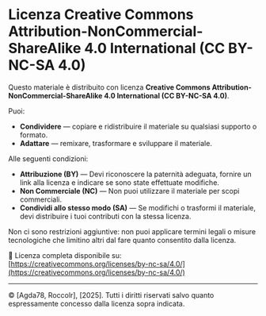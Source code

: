 # Licenza Creative Commons Attribution-NonCommercial-ShareAlike 4.0 International (CC BY-NC-SA 4.0)

Questo materiale è distribuito con licenza **Creative Commons Attribution-NonCommercial-ShareAlike 4.0 International (CC BY-NC-SA 4.0)**.

Puoi:
- **Condividere** — copiare e ridistribuire il materiale su qualsiasi supporto o formato.
- **Adattare** — remixare, trasformare e sviluppare il materiale.

Alle seguenti condizioni:
- **Attribuzione (BY)** — Devi riconoscere la paternità adeguata, fornire un link alla licenza e indicare se sono state effettuate modifiche.
- **Non Commerciale (NC)** — Non puoi utilizzare il materiale per scopi commerciali.
- **Condividi allo stesso modo (SA)** — Se modifichi o trasformi il materiale, devi distribuire i tuoi contributi con la stessa licenza.

Non ci sono restrizioni aggiuntive: non puoi applicare termini legali o misure tecnologiche che limitino altri dal fare quanto consentito dalla licenza.

📜 Licenza completa disponibile su:  
[https://creativecommons.org/licenses/by-nc-sa/4.0/](https://creativecommons.org/licenses/by-nc-sa/4.0/)

---

© [Agda78, Roccolr], [2025]. Tutti i diritti riservati salvo quanto espressamente concesso dalla licenza sopra indicata.
